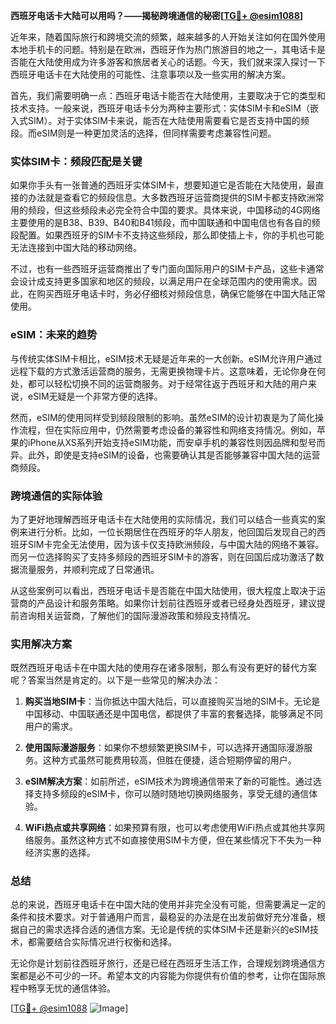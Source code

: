 **西班牙电话卡大陆可以用吗？——揭秘跨境通信的秘密[[TG💪+ @esim1088](https://t.me/s/esim1088)]**

近年来，随着国际旅行和跨境交流的频繁，越来越多的人开始关注如何在国外使用本地手机卡的问题。特别是在欧洲，西班牙作为热门旅游目的地之一，其电话卡是否能在大陆使用成为许多游客和旅居者关心的话题。今天，我们就来深入探讨一下西班牙电话卡在大陆使用的可能性、注意事项以及一些实用的解决方案。

首先，我们需要明确一点：西班牙电话卡能否在大陆使用，主要取决于它的类型和技术支持。一般来说，西班牙电话卡分为两种主要形式：实体SIM卡和eSIM（嵌入式SIM）。对于实体SIM卡来说，能否在大陆使用需要看它是否支持中国的频段。而eSIM则是一种更加灵活的选择，但同样需要考虑兼容性问题。

### 实体SIM卡：频段匹配是关键

如果你手头有一张普通的西班牙实体SIM卡，想要知道它是否能在大陆使用，最直接的办法就是查看它的频段信息。大多数西班牙运营商提供的SIM卡都支持欧洲常用的频段，但这些频段未必完全符合中国的要求。具体来说，中国移动的4G网络主要使用的是B38、B39、B40和B41频段，而中国联通和中国电信也有各自的频段配置。如果西班牙的SIM卡不支持这些频段，那么即使插上卡，你的手机也可能无法连接到中国大陆的移动网络。

不过，也有一些西班牙运营商推出了专门面向国际用户的SIM卡产品，这些卡通常会设计成支持更多国家和地区的频段，以满足用户在全球范围内的使用需求。因此，在购买西班牙电话卡时，务必仔细核对频段信息，确保它能够在中国大陆正常使用。

### eSIM：未来的趋势

与传统实体SIM卡相比，eSIM技术无疑是近年来的一大创新。eSIM允许用户通过远程下载的方式激活运营商的服务，无需更换物理卡片。这意味着，无论你身在何处，都可以轻松切换不同的运营商服务。对于经常往返于西班牙和大陆的用户来说，eSIM无疑是一个非常方便的选择。

然而，eSIM的使用同样受到频段限制的影响。虽然eSIM的设计初衷是为了简化操作流程，但在实际应用中，仍然需要考虑设备的兼容性和网络支持情况。例如，苹果的iPhone从XS系列开始支持eSIM功能，而安卓手机的兼容性则因品牌和型号而异。此外，即使是支持eSIM的设备，也需要确认其是否能够兼容中国大陆的运营商频段。

### 跨境通信的实际体验

为了更好地理解西班牙电话卡在大陆使用的实际情况，我们可以结合一些真实的案例来进行分析。比如，一位长期居住在西班牙的华人朋友，他回国后发现自己的西班牙SIM卡完全无法使用，因为该卡仅支持欧洲频段，与中国大陆的网络不兼容。而另一位选择购买了支持多频段的西班牙SIM卡的游客，则在回国后成功激活了数据流量服务，并顺利完成了日常通讯。

从这些案例可以看出，西班牙电话卡是否能在中国大陆使用，很大程度上取决于运营商的产品设计和服务策略。如果你计划前往西班牙或者已经身处西班牙，建议提前咨询相关运营商，了解他们的国际漫游政策和频段支持情况。

### 实用解决方案

既然西班牙电话卡在中国大陆的使用存在诸多限制，那么有没有更好的替代方案呢？答案当然是肯定的。以下是一些常见的解决办法：

1. **购买当地SIM卡**：当你抵达中国大陆后，可以直接购买当地的SIM卡。无论是中国移动、中国联通还是中国电信，都提供了丰富的套餐选择，能够满足不同用户的需求。
   
2. **使用国际漫游服务**：如果你不想频繁更换SIM卡，可以选择开通国际漫游服务。这种方式虽然可能费用较高，但胜在便捷，适合短期停留的用户。

3. **eSIM解决方案**：如前所述，eSIM技术为跨境通信带来了新的可能性。通过选择支持多频段的eSIM卡，你可以随时随地切换网络服务，享受无缝的通信体验。

4. **WiFi热点或共享网络**：如果预算有限，也可以考虑使用WiFi热点或其他共享网络服务。虽然这种方式不如直接使用SIM卡方便，但在某些情况下不失为一种经济实惠的选择。

### 总结

总的来说，西班牙电话卡在中国大陆的使用并非完全没有可能，但需要满足一定的条件和技术要求。对于普通用户而言，最稳妥的办法是在出发前做好充分准备，根据自己的需求选择合适的通信方案。无论是传统的实体SIM卡还是新兴的eSIM技术，都需要结合实际情况进行权衡和选择。

无论你是计划前往西班牙旅行，还是已经在西班牙生活工作，合理规划跨境通信方案都是必不可少的一环。希望本文的内容能为你提供有价值的参考，让你在国际旅程中畅享无忧的通信体验。

[[TG💪+ @esim1088](https://t.me/s/esim1088) ![Image](https://i.postimg.cc/4NQfJmqS/Snipaste-2025-05-13-00-14-12.png)]